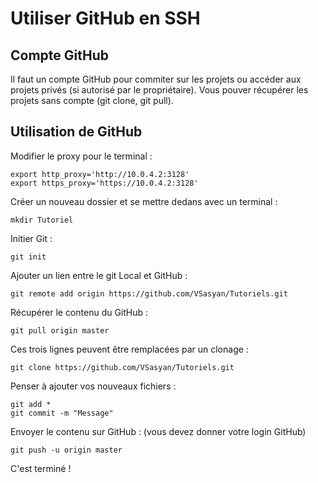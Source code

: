 Utiliser GitHub en SSH
======================

Compte GitHub
-------------

Il faut un compte GitHub pour commiter sur les projets ou accéder aux projets privés (si autorisé par le propriétaire).
Vous pouver récupérer les projets sans compte (git clone, git pull).

Utilisation de GitHub
---------------------

Modifier le proxy pour le terminal :

    export http_proxy='http://10.0.4.2:3128'
    export https_proxy='https://10.0.4.2:3128'

Créer un nouveau dossier et se mettre dedans avec un terminal :

    mkdir Tutoriel

Initier Git :

    git init

Ajouter un lien entre le git Local et GitHub :

    git remote add origin https://github.com/VSasyan/Tutoriels.git

Récupérer le contenu du GitHub :

    git pull origin master

Ces trois lignes peuvent être remplacées par un clonage :

    git clone https://github.com/VSasyan/Tutoriels.git

Penser à ajouter vos nouveaux fichiers :

    git add *
    git commit -m "Message"

Envoyer le contenu sur GitHub : (vous devez donner votre login GitHub)

    git push -u origin master

C'est terminé !
